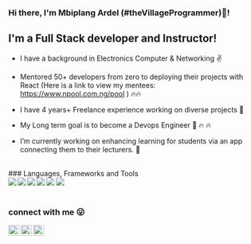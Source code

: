 ### Hi there, I'm Mbiplang Ardel (#theVillageProgrammer)👋!


## I'm a Full Stack developer and Instructor!

-   I have a background in Electronics Computer & Networking :v:

-   Mentored 50+ developers from zero to deploying their projects with React (Here is a link to view my mentees: https://www.npool.com.ng/pool ) 🔥🔥

-   I have 4 years+ Freelance experience working on diverse projects :bank:

<!-- -   I have been doing software engineering professionally for about a year now :rocket: -->

-   My Long term goal is to become a Devops Engineer 🌱 :fire: :fire:

- I’m currently working on enhancing learning for students via an app connecting them to their lecturers. :rocket:
<br />
<!--  🔭 -->
### Languages, Frameworks and Tools
<br />

<img  src="https://img.shields.io/static/v1?&message=Javacript&color=yellow" />
<img align="left" src="https://img.shields.io/static/v1?&message=React&color=dodgerblue" />
<img  src="https://img.shields.io/static/v1?&message=React Native&color=dodgerblue" />
<img align="left" src="https://img.shields.io/static/v1?&message=Docker&color=blue" />
<img align="left" src="https://img.shields.io/static/v1?&message=Node&color=green" />
<img align="left" src="https://img.shields.io/static/v1?&message=Git&color=red" />
<br />
<br />

### connect with me :stuck_out_tongue_winking_eye:

[<img align="left" alt="Mbiplang Ardel | Twitter" width="22px" src="https://cdn.jsdelivr.net/npm/simple-icons@v3/icons/twitter.svg" />][twitter]
[<img align="left" alt="Mbiplang Ardel | LinkedIn" width="22px" src="https://cdn.jsdelivr.net/npm/simple-icons@v3/icons/linkedin.svg" />][linkedin]
[<img align="left" alt="Mbiplang Ardel | Instagram" width="22px" src="https://cdn.jsdelivr.net/npm/simple-icons@v3/icons/instagram.svg" />][instagram]

[twitter]: https://twitter.com/jothamardel
[instagram]: https://instagram.com/jothamardel
[linkedin]: https://www.linkedin.com/in/mbiplang-ardel

<!--
**jothamardel/jothamardel** is a ✨ _special_ ✨ repository because its `README.md` (this file) appears on your GitHub profile.

Here are some ideas to get you started:


- 👯 I’m looking to collaborate on ...
- 🤔 I’m looking for help with ...
- 💬 Ask me about ...
- 📫 How to reach me: 
- 😄 Pronouns: ...
- ⚡ Fun fact: ...
-->
